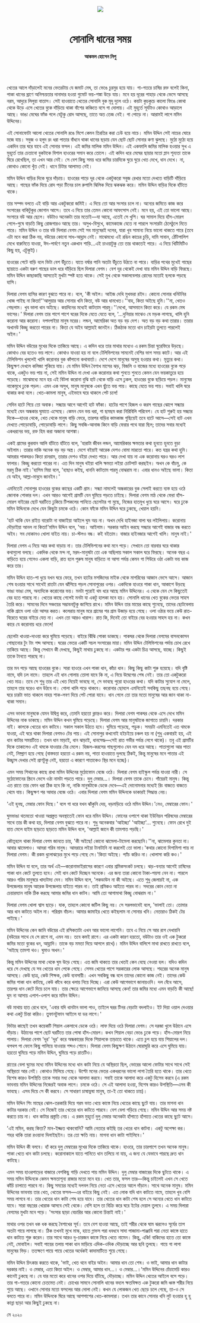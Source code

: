 <div align=center>
<img src=https://images.prothomalo.com/prothomalo-bangla/2021-01/1d75151c-eff9-4e9f-ac28-aebc4618d00f/palo_bangla_og.png />
<br><br>
<h1>সোনালি ধানের সময়</h1> 
<h4>আকমল হোসেন নিপু</h4>
<br><br>
</div>

খেতের আলে দাঁড়ালেই মনের ভেতরটায় যে জমাট মেঘ, তা ভেঙে চুরমুর হয়ে যায়। গা-গতরে চাষির রক্ত বলেই কিনা, পাকা ধানের ঘ্রাণে অনিশ্চয়তার দানাদার হওয়া গুমোট ভয়-শঙ্কা উড়ে যায়। মনে হয় দূরের পাহাড় থেকে ভেসে আসছে নরম, আদুরে লিলুয়া বাতাস। সেই হাওয়াতে খেতের সোনালি বুক মৃদু দুলে ওঠে। কয়টা কুচকুচে কালো ফিঙে কোথা থেকে উড়ে এসে খেতের বুকে দাঁড়িয়ে থাকা বাঁশের কঞ্চিতে বসে গা দোলায়। এই মুহূর্তে সূর্যটাও কোথাও আড়ালে আছে। ভাঙা মেঘের ফাঁক গলে যেটুকু রোদ আসছে, তাতে অত তেজ নেই। গা পোড়ে না। আরামই লাগে মমিন উদ্দিনের।

এই সোনাফোটা আলো খেতের সোনালি রঙে মিশে কেমন তিরতির করা ঢেউ হয়ে নাচে। মমিন উদ্দিন সেই নাচের ঘোরে মজে যায়। সবুজ ও হলুদ রং ধরা পাতার বাঁধনে থাকা ধানের ছড়ায় যেন ছোট ছোট সোনার কণা ঝুলছে। মুঠো মুঠো হয়ে একদিন তার ঘরে যাবে এই সোনার ফসল। এই জমির মালিক মমিন উদ্দিন। এই একফালি জমির মালিক হওয়ার সুখ এ মুহূর্তে তার চেতানো বুকটাকে বিশাল হাওরের সমান করে তোলে। এই কদিন ধরে মেঘের ছায়ার মতো ম্লান শূন্যতা তাকে ঘিরে রেখেছিল, তা এখন আর নেই। সে বেশ কিছু সময় ধরে জমির চারদিকে ঘুরে ঘুরে খেত দেখে, ধান দেখে। না, কোথাও কোনো খুঁত নেই। ধানে চিটার আলামত নেই।

মমিন উদ্দিন বাড়ির দিকে ঘুরে দাঁড়ায়। হাওরের পাড়ে দূর থেকে একটুকরো সবুজ রেখার মতো দেখতে বাড়িটি দাঁড়িয়ে আছে। গাছের ফাঁক দিয়ে রোদ পড়া টিনের চাল রুপালি ঝিলিক দিয়ে ঝকঝক করে। মমিন উদ্দিন বাড়ির দিকে হাঁটতে থাকে।

তার সম্পদ বলতে এই বাড়ি আর একটুকরো জমিই। এ দিয়ে তো আর সংসার চলে না। অন্যের জমিতে কাজ করে সংসারের বাকিটুকুর জোগান আসে। তবে এ নিয়ে তার তেমন কোনো আফসোস নেই। মনে হয়, এই তো ভালো আছে। সংসারে বউ আর ছেলে। বউটাও অনেকটা তার মতোই—যা আছে, এতেই সে খুশি। ঘর সামাল দিয়ে হাঁস-মোরগ পেলে-পুষে বাড়তি কিছু রোজগারও আছে তার। অসুখ-বিসুখে, কামেকাজে যেতে না পারলে সংসারটা ঠেলেঠুলে নিতে পারে। মমিন উদ্দিন ও তার বউ দিলারা বেগম সেই সব মানুষেরই দলের, যারা খুব সামান্য নিয়ে ভালো থাকতে পারে (তবে এটা মনে করা ঠিক নয়, বউয়ের কোনো সাধ-আহ্লাদ নেই। মাঝেমধ্যে এই রঙিন কাচের চুড়ি, দামি সাবান, ঠোঁটপালিশ মেখে বারুনিতে যাওয়া, ঈদ-পার্বণে নতুন একখান শাড়ি...এই চাওয়াটুকু তো তার থাকতেই পারে। এ নিয়ে খিটিমিটিও কিছু হয়, এটুকুই)।

হাওরের পেটে বাড়ি বলে ভিটা বেশ উঁচুতে। যাতে বর্ষার পানি অতটা উঁচুতে উঠতে না পারে। বাড়ির পথের মুখেই গাছের ছায়াতে একটা বরুণ গাছের ডাল ধরে দাঁড়িয়ে ছিল দিলারা বেগম। বেশ দূর থেকেই দেখা যায় মমিন উদ্দিন বাড়ি ফিরছে। মমিন উদ্দিন কাছাকাছি আসতেই মুখটা স্পষ্ট হতে থাকে। সেই মুখ থেকে সকালবেলার রোদের মতোই ছলকে পড়ছে হাসি।

দিলারা বেগম হাসির কারণ বুঝতে পারে না। বলে, 'কী অইল। আইজ দেখি মুখভরা রইদ। কোনো সোনার খনিটনির খোজ পাইছ না কিতা!''আলুয়ার আর সোনার খনি কিতা, বউ আর ধানখেত।''বাহ, কিতা অইছে হুনি।''না, খেতও গেছলাম। খুব ভালা ধান অইছে। কয়দিনের মধ্যেই কাটতাম পারমু।''দেখো, আসমানে কিতা করে। যে রকম মেঘ ভাসের।' দিলারা বেগম তার পাশে পাশে ঘরের দিকে যেতে যেতে বলে, '...দুনিয়ার মাঝেও যে মড়ক লাগছে, খালি হুনি করোনা আর করোনা। দপদপাইয়া মানুষ মরের। লন্ডন, আমেরিকা অত বড় বড় দেশ। অত বড় বড় কথা তারার। তারার অখানউ কিচ্ছু করতো পারের না। কিতা যে অইব আল্লাহই জানইন। ঠিকঠাক মতো ধান চাইরটা তুলতে পারলেই অইল।'

মমিন উদ্দিন বউয়ের মুখের দিকে তাকিয়ে আছে। এ কদিন ধরে তার মাথার মধ্যেও এ রকম চিন্তা ঘুরেফিরে উড়ছে। কোথাও বের হতেও ভয় লাগে। কোথাও যাওয়া হয় না বলে টেলিভিশনের সামনেই বেশির ভাগ সময় কাটে। আর এই টেলিভিশন খুললেই খালি করোনার বুক কাঁপানো কথাবার্তা। দেশে দেশে মানুষের অসুস্থ হওয়ার কথা। মৃত্যুর কথা। কিছুক্ষণ দেখলে কলিজা শুকিয়ে যায়। যে মমিন উদ্দিন বৈশাখ মাসের ঝড়, বিজলি ও বাজের মধ্যে হাওরের বুকে পড়ে থাকে, একটুও ভয় পায় না, সেই মমিন উদ্দিন না দেখা এক করোনার কথা শুনতে শুনতে কেমন যেন ভয়কাতুরে হয়ে পড়েছে। মাঝেমধ্যে মনে হয় এই বিটলা করোনা বুঝি হাট থেকে বাড়ি এসে ঢুকল, হাওরের বুকে ছড়িয়ে পড়ল। মানুষের নাকেমুখে ঢুকে পড়ল। এমন এক অসুখ, মানুষ মানুষকে এখন ছুঁতে ভয় পায়। কাছে যেতে ভয় পায়। সবাই খালি ঘরে থাকার কথা বলে। খেত-কামলা মানুষ, এইভাবে ঘরে থাকলে পেট চলে!

সেদিন হাটে গিয়ে তো অবাক। সন্ধ্যার আগে আগেই হাট ফাঁকা। হাটের পাশে হিজল ও করস গাছের ঝোপে সন্ধ্যার মধ্যেই যেন অন্ধকার ঘুমাতে এসেছে। কেমন যেন ভয় ধরা, গা ছমছম করা নিরিবিলি পরিবেশ। যে হাট শুরুই হয় সন্ধ্যার দিকে—হাওর থেকে, খেত থেকে মানুষ বাড়ি ফেরে, তারপর বাড়ির কামকাজ গুছিয়েই তবে হাটে আসে—সেই হাট এখন দেখতে পোড়োবাড়ি, পোড়োবাড়ি লাগে। কিছু সবজি-আনাজ কিনে বাড়ি ফেরার পথে যারা ছিল; তাদের সবার মধ্যেই একধরনের ভয়, রক্ত হিম করা অজানা আশঙ্কা।

একই গ্রামের কুরবান আলি হাঁটতে হাঁটতে বলে, 'হারাটা জীবন লন্ডন, আমেরিকার ক্ষমতার কথা হুনতে হুনতে বুড়া অইলাম। তারার নাকি অনেক বড় বড় অস্ত্র। দেশে বইয়াই আরেক দেশও বোমা মারতো পারে। কত যন্ত্রর কথা হুনি। আমরার পাকঘরও কিতা রানরাম, তারার দেশও বইয়া দেখত পারে। আর দেখা যায় না এক করোনায় ঘরও ঘরও লাশ ফালার। কিচ্ছু করতো পারের না। এত দিন মানুষ থইয়া খালি ক্ষমতা লইয়া চোটপাট করছইন। অখন কে বাঁচমু, কে মরমু ঠিক নাই।'হাসিম মিয়া বলে, 'হাছাও কইছ, ধাননি কাটতাম পারমু বোঝরাম না। এবার ধানও অইছে ভালা। কিতা যে অইব, আল্লা-মাবুদে জানইন।'

এমনিতেই সোনাপুর হাওরের বুকের কাছের একটি গ্রাম। সন্ধ্যা নামলেই অন্ধকারের বুক সেলাই করতে ব্যস্ত হয়ে ওঠে জোনাক পোকার দল। এখন আরও আগেই গ্রামটি যেন ঘুমিয়ে পড়তে চাইছে। দিলারা বেগম মাঠ থেকে ফেরা হাঁস-মোরগ বাইরের ছোট ঘরটিতে ঢুকিয়ে টিপকলের পানিতে ছেলেটার গা মুছে, নিজের হাতমুখ ধুয়ে ঘরে আসে। ঘরে ঢুকে মমিন উদ্দিনকে দেখে যেন কিছুটা চমকে ওঠে। কোন ফাঁকে মমিন উদ্দিন ঘরে ঢুকছে, খেয়াল হয়নি।

'হাট থাকি যেন রাইত বারোটা না বাজাইয়া আইলে ঘুম অয় না। অখন দেখি হাইনজা বালা ঘর লইলিলায়। করোনায় দৌড়াইয়া আনল না কিতা!'মমিন উদ্দিন বলে, 'অয়। আইলাম। সরকার আইন করছে সন্ধ্যার আগেই বাজার বন্ধ করতে অইব। সব দোকানও খোলা যাইত নায়। চা-স্টলও বন্ধ। কই বইতাম। বাজার হাইনজার আগেই খালি। মানুষ নাই।'

দিলারা বেগম এ নিয়ে আর কথা বাড়ায় না। তার টেলিভিশনের কথা মনে পড়ে। সেখানে তো বারবার ঘরে থাকার কথাগুলো বলছে। একদিক থেকে মন্দ না, মরদ-মানুষটা তো এক অছিলায় সকাল সকাল ঘরে ফিরছে। অনেক বছর এ বাড়িতে হয়ে গেলেও একলা বাড়ি, রাত হলে পুরুষ মানুষ বাড়িতে না আসা পর্যন্ত কেমন গা শিউরে ওঠা একটা ভয় কাজ করে তার।

মমিন উদ্দিন হাত-পা ধুয়ে যখন ঘরে ফেরে, তখন হাটের মসজিদের মাইক থেকে মাগরিবের আজান ভেসে আসে। আজান শেষ হওয়ার সাথে সাথেই রাতটা যেন ঝাঁপিয়ে পড়ল সোনাপুরের ওপর। একদিকে হাওরে পাকা ধান, আকাশে উড়ছে ভাঙা ভাঙা মেঘ, অন্যদিকে করোনোর ভয়। মনটা পুরোই থম ধরে আছে মমিন উদ্দিনের। এ থেকে যেন সে কিছুতেই বের হতে পারছে না। খেতের কাছে গেলেই মনটা যা একটু হালকা মনে হয়। সোনালি ধানের খেত বুকের ভেতর সাহস তৈরি করে। সামনের দিনে সঞ্চয়ের সম্ভাবনাটুকু জাগিয়ে রাখে। মমিন উদ্দিন তার মায়ের কাছে শুনেছে, তাদের ছোটবেলায় নাকি গ্রামে ওলা ওঠা আসর করত। কলেরায় মানুষ মরে গ্রামের পর গ্রাম উজাড় হয়ে গেছে। ওলা ওঠার ভয়ে কেউ রাত-বিরেতে ঘরের বাইরে যেত না। এখন তো আরও খারাপ। রাত কি, দিনেই তো বাইরে বের হওয়ার সাহস হয় না। কখন কারে যে করোনায় ধরে ফেলে!

ছেলেটা খাওয়া-দাওয়া করে ঘুমিয়ে পড়েছে। বাইরে ঝিঁঝি পোকা ডাকছে। পাকঘর থেকে দিলারা বেগমের বাসনকোসন গোছানোর টুং টাং শব্দ আসছে। ঘরের ভেতর একটি সচল সংসারের মায়া। মমিন উদ্দিন টেলিভিশনের পর্দায় চোখ রেখে তাকিয়ে আছে। কিন্তু সেখানে কী দেখছে, কিছুই মাথায় ঢুকছে না। একটার পর একটা চিত্র আসছে, যাচ্ছে। কিছুই তাকে টানতে পারছে না।

তার মন পড়ে আছে হাওরের বুকে। সারা হাওরে এখন পাকা ধান, কাঁচা ধান। কিছু কিছু কাটা শুরু হয়েছে। যদি বৃষ্টি নামে, যদি ঢল নামে। তাহলে এই ধান গোলায় তোলা যাবে কি না, এ নিয়ে উদ্বেগের শেষ নেই। তার তো একটুকরো খেত মাত্র। তবে সে শুধু তার এই খেত নিয়েই ভাবছে না, সে ভাবছে পুরো হাওরের কথা। যদি কাটার সুযোগ না মেলে, তাহলে তার ঘরেও ধান উঠবে না। গোলা খালি পড়ে থাকবে। করোনার ছোবলে এমনিতেই সবকিছু তছনছ হয়ে গেছে। ঘরে চারটা ভাত থাকলে নাহয় শাক-লবণ দিয়ে পেট পোরা যাবে। ধান গেলে তো তার মতো মানুষের আর জান থাকা না-থাকা সমান।

এসব ভাবনা মানুষকে যেমন উদ্বিগ্ন করে, তেমনি হয়তো ক্লান্তও করে। দিলারা বেগম পাকঘর থেকে এসে দেখে মমিন উদ্দিনের নাক ডাকছে। মমিন উদ্দিন কখন ঘুমিয়ে পড়েছে। দিলারা বেগম আর মানুষটাকে জাগাতে চায়নি। দরকার নাই। কালকে খেতের ধান কাটবে। সকাল সকাল উঠতে হবে। ঘুমিয়ে পড়েছে, পড়ুক। সময়টা এমনিতেই এত থমকে যাওয়া, এই ঘরে থাকা দিলারা বেগমও টের পায়। এই সোনাপুর কখনোই হইচইয়ে চঞ্চল হয় না (শুধু একবারই হয়, এই ধান কাটার সময়টিতে। তখন ধান মাড়াই, ধান ঝাড়াই, ধানসেদ্ধ—সেই রাত গভীর পর্যন্ত লেগে থাকে)। তবু এই গ্রামটির দিকে তাকালেও এই থমকে যাওয়ার টের মেলে। হিজল-করসের গাছগুলোও যেন দম ধরে আছে। পাতাগুলো আর পাতা নেই, নিষ্প্রাণ হয়ে গেছে (বাস্তবতা হয়তো এ রকম নয়, পাতা হাওয়াতে দুলছে ঠিকই, কিন্তু মানুষের মনে পাতার এই উচ্ছ্বাস দেখার সেই প্রাণটুকু নেই, হয়তো এ কারণে পাতাকেও স্থির মনে হচ্ছে)।

এমন সময় শিথানের কাছে রাখা মমিন উদ্দিনের মুঠোফোন বেজে ওঠে। দিলারা বেগম হাইস্কুল পর্যন্ত যাওয়া নারী। সে মুঠোফোনের স্ক্রিনে ভেসে ওঠা নামটা পড়তে পারে। দুলু মেম্বার...। দিলারা বেগম তাকে চেনে। গাঁয়েরই মানুষ। কিন্তু এত রাতে তার ফোন ধরা ঠিক হবে কি না, নাকি মানুষটাকে ডেকে দেবে—এই দোনোমনার মধ্যেই রিং বাজতে বাজতে থেমে যায়। কিছুক্ষণ পর আবার বেজে ওঠে। এবার দিলারা বেগম মমিন উদ্দিনকে ডাকারই সিদ্ধান্ত নেয়।

'এই হুনছ, মেম্বার ফোন দিছে।' বলে গা ধরে যখন ঝাঁকুনি দেয়, ধড়মড়িয়ে ওঠে মমিন উদ্দিন।'নেও, মেম্বারের ফোন।'

ঘুমভাঙা থতমতো খাওয়া অপ্রস্তুত অবস্থাতেই ফোন ধরে মমিন উদ্দিন। ফোনের ওপাশে থাকা ইউনিয়ন পরিষদের মেম্বারের সাথে তার কী কথা হয়, দিলারা বেগম বুঝতে পারে না। শুধু অনেকবার 'আইচ্ছা' 'আইচ্ছা'... শুনেছে। ফোন রেখে দুই হাত মেলে হাইম ছাড়তে ছাড়তে মমিন উদ্দিন বলে, 'আল্লাই জানে কী তামশাত পড়ছি।'

কৌতূহলে থাকা দিলারা বেগম জানতে চায়, 'কী অইছে! কোনো ঝামেলা-টামেলা করছোনি।''না, ঝামেলার কুনতা না। আবার ঝামেলাও। আমরা গরিব মানুষ। আমরারে লইয়া টানাটানি না করলেই তো ভালা।'কথার কোনো দিশামিশা পায় না দিলারা বেগম। কী রকম ধুলোঝড়ের মুখে পড়ে গেছে সে।'কিতা অইছে। প্যাঁচ করিও না। খোলাসা করি কও।'

মমিন উদ্দিন যা বলে, তার অর্থ এই—করোনাভাইরাসের কারণে এবার শ্রমিকসংকট চলছে। ঝড়-বন্যার আগেই চাষিদের পাকা ধান কেটে তুলতে হবে। সেই ধান কেটে দিচ্ছেন অনেকে। এর জন্য তারা কোনো টাকা-পয়সা নেন না। পারলে আরও গরিব মানুষরে খাদ্যটাদ্য দেন। মমিন উদ্দিন বলে, 'লকডাউন না কী অইছে। এতে শুধু জেলারই না, এক উপজেলার মানুষ আরেক উপজেলায় যাইতে পারব না। তাই শ্রমিকও আইতে পারব না। সদরের কোন নেতা না চেয়ারম্যান নাকি ঠিক করছে আমার জমির ধান কাটব। আমি তো আগামাথা কিচ্ছু বোঝরাম না।'

দিলারা বেগম খোলা শ্বাস ছাড়ে। যাক, তাহলে কোনো জটিল কিছু নয়। সে সরলভাবেই বলে, 'ভালাই তো। তোমার আর ধান কাটতে অইল না। পরিশ্রম বাঁচল। আমার জামাইর খেতে কইছলাম না সোনার খনি। নেতারাও ঠিকই টের পাইছে।'

মমিন উদ্দিনের কেন জানি বউয়ের এই রসিকতাটা এখন আর ভালো লাগেনি। তবে এ নিয়ে সে আর রাগ দেখায়নি (বউয়ের সাথে যে সে রাগে না, এমন নয়। তবে কমই রাগে। এর একটা কারণ হয়তো, বউটাও তার ওই এক টুকরো জমির মতো বুকের ধন, আহ্লাদি। তাকে বড় মমতা দিয়ে আগলে রাখে)। মমিন উদ্দিন বালিশে মাথা রাখতে রাখতে বলে, 'অইছে তামশা থও। ঘুমাও অখন।'

কিন্তু মমিন উদ্দিনের মাথা থেকে ঘুম উড়ে গেছে। এত জমি থাকতে তার খেতই কেন বেছে নেওয়া হল। যদিও কদিন ধরে সে দেখছে যে সব খেতের ধান পেকে গেছে। সেসব খেতের পাশে সরকারের লোক আসছে। শহরের অনেক মানুষ আসছে। কেউ ছাত্র, কেউ শিক্ষক, কেউ ব্যবসায়ী। এখন সবকিছু বন্ধ বলে তাদের কোনো কাজ নেই। তাদের কেউ জমির পাকা ধান কাটছে, কেউ কাঁধে করে খলায় নিয়ে দিচ্ছে। এরা কেউ আগেভাগে জানায়ওনি। দল বেঁধে আসে, তারপর ধান কেটে দিয়ে চলে যায়। তার ক্ষেত্রে আগেভাগে জানিয়ে আসছে কেন! তার জমির মধ্যে এমন বাড়তি কী আছে! ঘুম না আসায় এপাশ-ওপাশ করে মমিন উদ্দিন।

বউ মাথায় হাত রেখে বলে, 'এবার যদি ধানটান ভালা পাও, তাইলে ঘরর টিনর বেড়াটা বদলাইও। ইট দিয়া ওয়াল দেওয়ার কথা একটু চিন্তা করিও। তুফানটুফান আইলে যা ডর লাগে।'

ভিটার কাছেই তখন কয়েকটি শিয়াল একসাথে ডেকে ওঠে। লাফ দিয়ে ওঠে দিলারা বেগম। সে দরজা খুলে উঠানে এসে দাঁড়ায়। উঠানের পাশে ছোট ঘরটিতে তার পোষা হাঁস-মোরগ। কখন শিয়াল বেড়া ভেঙে ঢুকে পড়ে। হাঁস-মোরগ নিয়ে পালায়। দিলারা বেগম 'দূর' 'দূর' করে অন্ধকারের দিকে শিয়ালকে তাড়াতে থাকে। এতে চুপ হয়ে যায় শিয়ালের দল। থপথপ পা ফেলে কিছু পালিয়ে যাওয়ার শব্দও শোনে। দিলারা বেগম কিছুক্ষণ উঠানে ঘোরাঘুরি করে এসে ঘুমিয়ে যায়। হয়তো ঘুমিয়ে পড়ে মমিন উদ্দিন, ঘুমিয়ে পড়ে রাতটিও।

রাতের বেলা ঘুমের মধ্যে মমিন উদ্দিনের মধ্যে ধান কাটা নিয়ে যে অস্থিরতা ছিল, ভোরের আলো ফোটার সাথে সাথে সেই অস্থিরতা আর নেই। কোথাও মিলিয়ে গেছে। উল্টো মনের ভেতর একধরনের ভালো লাগা তৈরি হতে থাকে। তার খেতে বিশেষ কারও উপস্থিতি তাকে সবার মধ্য থেকে আলাদা করবে। সবাই তাকে আলাদা করে একটু হিসেব করবে (এ রকম ভাবনায় মমিন উদ্দিনের নিজেরই অবাক লাগে। চমকে ওঠে। সে এই আলাদা হওয়া, বিশেষ কারও উপস্থিতি—এসব কী ভাবছে। এসব দিয়ে সে কী করবে। সে সাধারণ চাষাভুষা মানুষ, তা-ই তো থাকতে চায়)।

মমিন উদ্দিন শিং মাছের ঝোল-তরকারি দিয়ে গরম ভাত খেয়ে কাস্তে নিয়ে খেতের কাছে ছুটে যায়। তার মাগনা ধান কাটার দরকার নেই। সে নিজেই তার খেতের ধান কাটতে পারবে। বেশ বেলা গড়িয়ে গেছে। মমিন উদ্দিন আর সময় নষ্ট করতে চায় না। ধান কাটার প্রস্তুতি নেয়। এ রকম মুহূর্তে দুলু মেম্বার অনেকটা হাঁপাতে হাঁপাতে খেতের কাছে ছুটে আসে।

'এই মমিন, করছ কিতা? মান-ইজ্জত থাকবোনি? আমি নেতারে কইছি তর খেতর ধান কাটবা। একটু অপেক্ষা কর। শহর থাকি তারা রওয়ানা দিলাইছইন। তর তো ক্ষতি নায়। মাগনা ধান কাটা পাইলিবে।'

মমিন উদ্দিন কী বলবে। হাঁ করে দুলু মেম্বারের মুখের দিকে তাকিয়ে থাকে। হাওরে, তার চারপাশে তখন অনেক মানুষ। পাকা খেতে ধান কাটা চলছে। করোনাকালে যাতে পানিতে ধান তলিয়ে না যায়, এ জন্য যে যেভাবে পারছে দ্রুত ধান কাটছে।

এমন সময় হাওরপাড়ের বাজারে বেশকিছু গাড়ি দেখতে পায় মমিন উদ্দিন। দুলু মেম্বার বাজারের দিকে ছুটতে থাকে। এ সময় মমিন উদ্দিনকে কেমন ক্ষমতাশূন্য রাজার মতো মনে হয়। খেত তার, ফসল তার—কিন্তু চাইলেই এখন সে খেতে কাঁচি চালাতে পারবে না। কিছু সময়ের মধ্যেই দলবল নিয়ে নেতা এসে খেতের আলে দাঁড়ান। সাথে অনেক মানুষ। মমিন উদ্দিনের ভাবনায় তার খেত, খেতের ফসল—এর বাইরে কিছু নেই। এত লোক যদি ধান কাটতে নামে, তাহলে খুব বেশি সময় লাগবে না। তার খেতের ধান কাটা শেষ হয়ে যাবে। তার খেতের ধান কাটা শেষ হলে সে অন্যের খেতে ধান কাটতে যাবে। সারা বছরের খোরাক আসবে সেই থেকে। বেশি হলে তা বিক্রি করে ঘরে ইটের দেয়াল তুলবে। এ সময় দিলারা বেগমের মুখটা মনে পড়ে। 'সংসার ছাড়া বেচারির আর কোনো চিন্তাই নাই।'

মাথার ওপর তখন ধক ধক করছে বৈশাখের সূর্য। তবে বেশ হাওয়া আছে, তাই শরীর থেকে ঘাম ঝরলেও সূর্যের তাপ অতটা গায়ে লাগছে না। ঠিক তখনই মুখে মাস্ক, হাতে গ্লাভস পরা ধবধবে সাদা পাজামা-পাঞ্জাবি পরা নেতা কাস্তে হাতে ধান কাটতে শুরু করেন। তার সাথে আরও দু-চারজন কাস্তে নিয়ে খেতে নামেন। কিন্তু, একি! বাকিদের হাতে তো কাস্তে নেই, মোবাইল। সবাই পায়ের তলায় পাকা ধান মাড়িয়ে এদিক-ওদিক দৌড়াচ্ছে আর ছবি তুলছে। গায়ে গা লাগা মানুষের ভিড়। ততক্ষণে পায়ে পায়ে খেতের অর্ধেকই কাদামাটিতে শুয়ে গেছে।

মমিন উদ্দিন চিৎকার করতে থাকে, 'ভাই, খেত থনে বাইর অইন। আমার ধান তো শেষ। ও ভাই, আমার ধান কাটার দরকার নাই। ও মেম্বার, এতা কিতা অইল। ও মেম্বার, আমার ধান...। ও মেম্বার...।'মমিন উদ্দিনের চেঁচামেচি কারও কানেই ঢুকছে না। যে যার মতো করে ধানের ওপর দিয়ে হাঁটছে, দৌড়াচ্ছে। মমিন উদ্দিন খেতের আইলে বসে পড়ে। তার গা-গতরে কোনো চেতমেত নেই। চোখের সামনে সোনালি ধানের বদলে ক্ষতবিক্ষত এক টুকরো জমি ধ্বস্ত শরীর নিয়ে শুয়ে আছে। ওখানে সোনার মতো ফসলের আর দোলা নেই। কখন যে লোকজন খেত ছেড়ে চলে গেছে, তা-ও সে বলতে পারে না। মমিন উদ্দিনকে ঘিরে আছে আশপাশের খেত-কামলারা। তখন তার কানে সোনার খনি লুট হওয়ার হু হু কান্না ছাড়া আর কিছুই ঢুকছে না।

মে ২০২০

